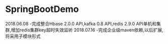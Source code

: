 # SpringBootDemo
2018.06.08 -完成整合Hbase 2.0.0 API,kafka 0.8 API,redis 2.9.0 API单机和集群,增加redis集群key超时失效监听
2018.07.16 -完成企业级maven依赖,以后扩展,将采用子模块形式
